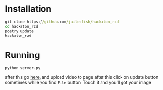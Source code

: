 # Installation
```cmd
git clone https://github.com/jailedfish/hackaton_rzd
cd hackaton_rzd
poetry update
hackaton_rzd
```
# Running
```cmd
python server.py
```
after this go [here](http://localhost:3000), and upload video to page after this click on update button sometimes while you find `File` button. Touch it and you'll got your image
